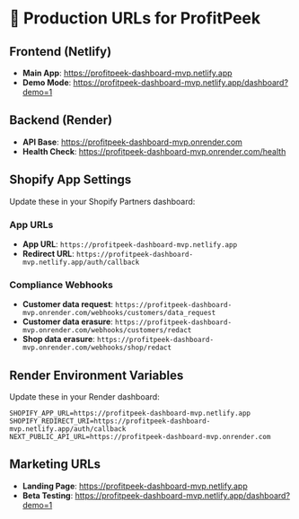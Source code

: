 # 🚀 Production URLs for ProfitPeek

## **Frontend (Netlify)**
- **Main App**: https://profitpeek-dashboard-mvp.netlify.app
- **Demo Mode**: https://profitpeek-dashboard-mvp.netlify.app/dashboard?demo=1

## **Backend (Render)**
- **API Base**: https://profitpeek-dashboard-mvp.onrender.com
- **Health Check**: https://profitpeek-dashboard-mvp.onrender.com/health

## **Shopify App Settings**
Update these in your Shopify Partners dashboard:

### **App URLs**
- **App URL**: `https://profitpeek-dashboard-mvp.netlify.app`
- **Redirect URL**: `https://profitpeek-dashboard-mvp.netlify.app/auth/callback`

### **Compliance Webhooks**
- **Customer data request**: `https://profitpeek-dashboard-mvp.onrender.com/webhooks/customers/data_request`
- **Customer data erasure**: `https://profitpeek-dashboard-mvp.onrender.com/webhooks/customers/redact`
- **Shop data erasure**: `https://profitpeek-dashboard-mvp.onrender.com/webhooks/shop/redact`

## **Render Environment Variables**
Update these in your Render dashboard:

```
SHOPIFY_APP_URL=https://profitpeek-dashboard-mvp.netlify.app
SHOPIFY_REDIRECT_URI=https://profitpeek-dashboard-mvp.netlify.app/auth/callback
NEXT_PUBLIC_API_URL=https://profitpeek-dashboard-mvp.onrender.com
```

## **Marketing URLs**
- **Landing Page**: https://profitpeek-dashboard-mvp.netlify.app
- **Beta Testing**: https://profitpeek-dashboard-mvp.netlify.app/dashboard?demo=1
